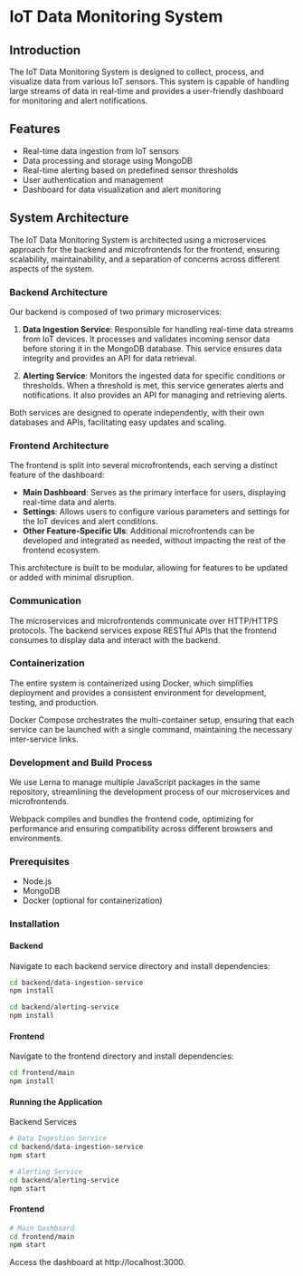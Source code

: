 # IoT Data Monitoring System

## Introduction
The IoT Data Monitoring System is designed to collect, process, and visualize data from various IoT sensors. This system is capable of handling large streams of data in real-time and provides a user-friendly dashboard for monitoring and alert notifications.

## Features
- Real-time data ingestion from IoT sensors
- Data processing and storage using MongoDB
- Real-time alerting based on predefined sensor thresholds
- User authentication and management
- Dashboard for data visualization and alert monitoring

## System Architecture

The IoT Data Monitoring System is architected using a microservices approach for the backend and microfrontends for the frontend, ensuring scalability, maintainability, and a separation of concerns across different aspects of the system.

### Backend Architecture

Our backend is composed of two primary microservices:

1. **Data Ingestion Service**: Responsible for handling real-time data streams from IoT devices. It processes and validates incoming sensor data before storing it in the MongoDB database. This service ensures data integrity and provides an API for data retrieval.

2. **Alerting Service**: Monitors the ingested data for specific conditions or thresholds. When a threshold is met, this service generates alerts and notifications. It also provides an API for managing and retrieving alerts.

Both services are designed to operate independently, with their own databases and APIs, facilitating easy updates and scaling.

### Frontend Architecture

The frontend is split into several microfrontends, each serving a distinct feature of the dashboard:

- **Main Dashboard**: Serves as the primary interface for users, displaying real-time data and alerts.
- **Settings**: Allows users to configure various parameters and settings for the IoT devices and alert conditions.
- **Other Feature-Specific UIs**: Additional microfrontends can be developed and integrated as needed, without impacting the rest of the frontend ecosystem.

This architecture is built to be modular, allowing for features to be updated or added with minimal disruption.

### Communication

The microservices and microfrontends communicate over HTTP/HTTPS protocols. The backend services expose RESTful APIs that the frontend consumes to display data and interact with the backend.

### Containerization

The entire system is containerized using Docker, which simplifies deployment and provides a consistent environment for development, testing, and production.

Docker Compose orchestrates the multi-container setup, ensuring that each service can be launched with a single command, maintaining the necessary inter-service links.

### Development and Build Process

We use Lerna to manage multiple JavaScript packages in the same repository, streamlining the development process of our microservices and microfrontends.

Webpack compiles and bundles the frontend code, optimizing for performance and ensuring compatibility across different browsers and environments.


### Prerequisites
- Node.js
- MongoDB
- Docker (optional for containerization)

### Installation

#### Backend
Navigate to each backend service directory and install dependencies:

```sh
cd backend/data-ingestion-service
npm install

cd backend/alerting-service
npm install
```

#### Frontend
Navigate to the frontend directory and install dependencies:

```sh
cd frontend/main
npm install
```

#### Running the Application
Backend Services

```sh
# Data Ingestion Service
cd backend/data-ingestion-service
npm start

# Alerting Service
cd backend/alerting-service
npm start
```

#### Frontend
```sh
# Main Dashboard
cd frontend/main
npm start
```
Access the dashboard at http://localhost:3000.

